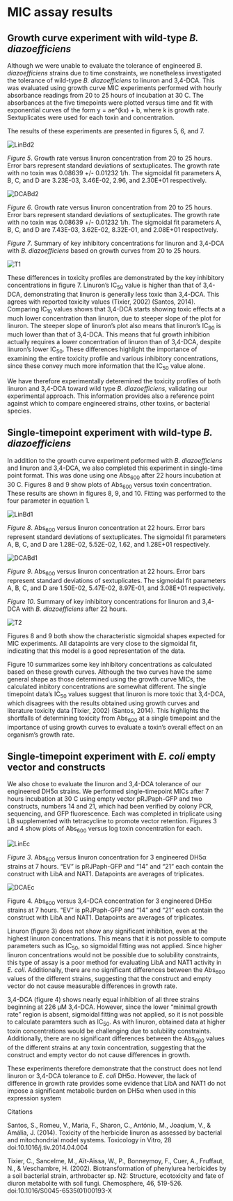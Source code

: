 
# MIC assay results

## Growth curve experiment with wild-type *B. diazoefficiens*

Although we were unable to evaluate the tolerance of engineered *B. diazoefficiens* strains due to time constraints, we nonetheless investigated the tolerance of wild-type *B. diazoefficiens* to linuron and 3,4-DCA. This was evaluated using growth curve MIC experiments performed with hourly absorbance readings from 20 to 25 hours of incubation at 30 C. The absorbances at the five timepoints were plotted versus time and fit with exponential curves of the form y = ae^(kx) + b, where k is growth rate. Sextuplicates were used for each toxin and concentration. 

The results of these experiments are presented in figures 5, 6, and 7.

![LinBd2](https://2019.igem.org/wiki/images/6/6d/T--Waterloo--LinBd2.png)

*Figure 5*. Growth rate versus linuron concentration from 20 to 25 hours. Error bars represent standard deviations of sextuplicates. The growth rate with no toxin was 0.08639 +/- 0.01232 1/h. The sigmoidal fit parameters A, B, C, and D are 3.23E-03, 3.46E-02, 2.96, and 2.30E+01 respectively.

![DCABd2](https://2019.igem.org/wiki/images/0/06/T--Waterloo--DCABd2.png)

*Figure 6*. Growth rate versus linuron concentration from 20 to 25 hours. Error bars represent standard deviations of sextuplicates. The growth rate with no toxin was 0.08639 +/- 0.01232 1/h. The sigmoidal fit parameters A, B, C, and D are 7.43E-03, 3.62E-02, 8.32E-01, and 2.08E+01 respectively.

*Figure 7*. Summary of key inhibitory concentrations for linuron and 3,4-DCA with *B. diazoefficiens* based on growth curves from 20 to 25 hours. 

![T1](https://2019.igem.org/wiki/images/8/83/T--Waterloo--T1.png)

These differences in toxicity profiles are demonstrated by the key inhibitory concentrations in figure 7. Linuron’s IC<sub>50</sub> value is higher than that of 3,4-DCA, demonstrating that linuron is generally less toxic than 3,4-DCA. This agrees with reported toxicity values (Tixier, 2002) (Santos, 2014). Comparing IC<sub>10</sub> values shows that 3,4-DCA starts showing toxic effects at a much lower concentration than linuron, due to steeper slope of the plot for linuron. The steeper slope of linuron’s plot also means that linuron’s IC<sub>90</sub> is much lower than that of 3,4-DCA. This means that ful growth inhibition actually requires a lower concentration of linuron than of 3,4-DCA, despite linuron’s lower IC<sub>50</sub>. These differences highlight the importance of examining the entire toxicity profile and various inhibitory concentrations, since these convey much more information that the IC<sub>50</sub> value alone. 

We have therefore experimentally deteremined the toxicity profiles of both linuron and 3,4-DCA toward wild type *B. diazoefficiens*, validating our experimental approach. This information provides also a reference point against which to compare engineered strains, other toxins, or bacterial species.

## Single-timepoint experiment with wild-type *B. diazoefficiens*

In addition to the growth curve experiment peformed with *B. diazoefficiens* and linuron and 3,4-DCA, we also completed this experiment in single-time point format. This was done using one Abs<sub>600</sub> after 22 hours incubation at 30 C. Figures 8 and 9 show plots of Abs<sub>600</sub> versus toxin concentration. These results are shown in figures 8, 9, and 10. Fitting was performed to the four parameter in equation 1.

![LinBd1](https://2019.igem.org/wiki/images/5/5b/T--Waterloo--LinBd1.png)

*Figure 8*. Abs<sub>600</sub> versus linuron concentration at 22 hours. Error bars represent standard deviations of sextuplicates. The sigmoidal fit parameters A, B, C, and D are 1.28E-02, 5.52E-02, 1.62, and 1.28E+01 respectively.

![DCABd1](https://2019.igem.org/wiki/images/e/ed/T--Waterloo--DCABd1.png)

*Figure 9*. Abs<sub>600</sub> versus linuron concentration at 22 hours. Error bars represent standard deviations of sextuplicates. The sigmoidal fit parameters A, B, C, and D are 1.50E-02, 5.47E-02, 8.97E-01, and 3.08E+01 respectively.  

*Figure 10*. Summary of key inhibitory concentrations for linuron and 3,4-DCA with *B. diazoefficiens* after 22 hours. 

![T2](https://2019.igem.org/wiki/images/2/2d/T--Waterloo--T2.png)


Figures 8 and 9 both show the characteristic sigmoidal shapes expected for MIC experiments. All datapoints are very close to the sigmoidal fit, indicating that this model is a good representation of the data. 

Figure 10 summarizes some key inhibitory concentrations as calculated based on these growth curves. Although the two curves have the same general shape as those determined using the growth curve MICs, the calculated inbitory concentrations are somewhat different. The single timepoint data’s IC<sub>50</sub> values suggest that linuron is more toxic that 3,4-DCA, which disagrees with the results obtained using growth curves and literature toxicity data (Tixier, 2002) (Santos, 2014). This highlights the shortfalls of determining toxicity from Abs<sub>600</sub> at a single timepoint and the importance of using growth curves to evaluate a toxin’s overall effect on an organism’s growth rate. 


## Single-timepoint experiment with *E. coli* empty vector and constructs 

We also chose to evaluate the linuron and 3,4-DCA tolerance of our engineered DH5α strains. We performed single-timepoint MICs after 7 hours incubation at 30 C using empty vector pRJPaph-GFP and two constructs, numbers 14 and 21, which had been verified by colony PCR, sequencing, and GFP fluorescence. Each was completed in triplicate using LB supplemented with tetracycline to promote vector retention. Figures 3 and 4 show plots of Abs<sub>600</sub> versus log toxin concentration for each.

![LinEc](https://2019.igem.org/wiki/images/c/c9/T--Waterloo--LinEc.png)

*Figure 3*. Abs<sub>600</sub> versus linuron concentration for 3 engineered DH5α strains at 7 hours. “EV” is pRJPaph-GFP and “14” and “21” each contain the construct with LibA and NAT1. Datapoints are averages of triplicates.

![DCAEc](https://2019.igem.org/wiki/images/a/a4/T--Waterloo--DCAEc.png)

Figure 4. Abs<sub>600</sub> versus 3,4-DCA concentration for 3 engineered DH5α strains at 7 hours. “EV” is pRJPaph-GFP and “14” and “21” each contain the construct with LibA and NAT1. Datapoints are averages of triplicates.

Linuron (figure 3) does not show any significant inhibition, even at the highest linuron concentrations. This means that it is not possible to compute parameters such as IC<sub>50</sub>, so sigmoidal fitting was not applied. Since higher linuron concentrations would not be possible due to solubility constraints, this type of assay is a poor method for evaluating LibA and NAT1 activity in *E. coli*. Additionally, there are no significant differences between the Abs<sub>600</sub> values of the different strains, suggesting that the construct and empty vector do not cause measurable differences in growth rate. 

3,4-DCA (figure 4) shows nearly equal inhibition of all three strains beginning at 226 µM 3,4-DCA. However, since the lower “minimal growth rate” region is absent, sigmoidal fitting was not applied, so it is not possible to calculate paramters such as IC<sub>50</sub>. As with linuron, obtained data at higher toxin concentrations would be challenging due to solubility constraints. Additionally, there are no significant differences between the Abs<sub>600</sub> values of the different strains at any toxin concentration, suggesting that the construct and empty vector do not cause differences in growth.

These experiments therefore demonstrate that the construct does not lend linuron or 3,4-DCA tolerance to *E. coli* DH5α. However, the lack of difference in growth rate provides some evidence that LibA and NAT1 do not impose a significant metabolic burden on DH5α when used in this expression system

Citations

Santos, S., Romeu, V., Maria, F., Sharon, C., António, M., Joaqium, V., & Amália, J. (2014). Toxicity of the herbicide linuron as assessed by bacterial and mitochondrial model systems. Toxicology in Vitro, 28 doi:10.1016/j.tiv.2014.04.004

Tixier, C., Sancelme, M., Aït-Aïssa, W., P., Bonneymoy, F., Cuer, A., Fruffaut, N., & Veschambre, H. (2002). Biotransformation of phenylurea herbicides by a soil bacterial strain, arthrobacter sp. N2: Structure, ecotoxicity and fate of diuron metabolite with soil fungi. Chemosphere, 46, 519-526. doi:10.1016/S0045-6535(01)00193-X

